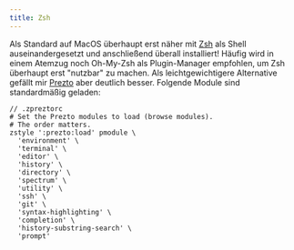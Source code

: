 ```yaml
---
title: Zsh
---
```

Als Standard auf MacOS überhaupt erst näher mit [Zsh](https://www.zsh.org/) als Shell auseinandergesetzt und anschließend überall installiert! Häufig wird in einem Atemzug noch Oh-My-Zsh als Plugin-Manager empfohlen, um Zsh überhaupt erst "nutzbar" zu machen. Als leichtgewichtigere Alternative gefällt mir [Prezto](https://github.com/sorin-ionescu/prezto) aber deutlich besser. Folgende Module sind standardmäßig geladen:

```
// .zpreztorc
# Set the Prezto modules to load (browse modules).
# The order matters.
zstyle ':prezto:load' pmodule \
  'environment' \
  'terminal' \
  'editor' \
  'history' \
  'directory' \
  'spectrum' \
  'utility' \
  'ssh' \
  'git' \
  'syntax-highlighting' \
  'completion' \
  'history-substring-search' \
  'prompt'
```
